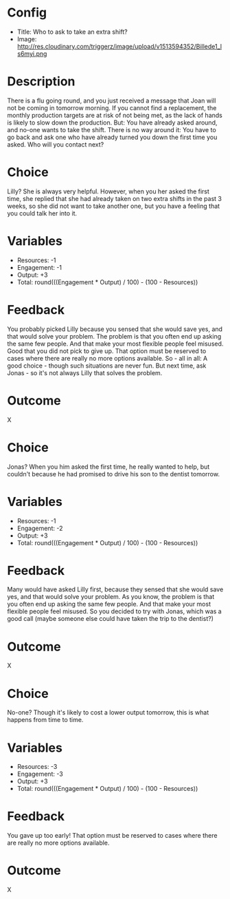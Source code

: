 # Config
 - Title: Who to ask to take an extra shift?
 - Image: http://res.cloudinary.com/triggerz/image/upload/v1513594352/Billede1_ls6myi.png

# Description

There is a flu going round, and you just received a message that Joan will not be coming in tomorrow morning. If you cannot find a replacement, the monthly production targets are at risk of not being met, as the lack of hands is likely to slow down the production. But: You have already asked around, and no-one wants to take the shift. There is no way around it: You have to go back and ask one who have already turned you down the first time you asked. Who will you contact next?

# Choice
Lilly? She is always very helpful. However, when you her asked the first time, she replied that she had already taken on two extra shifts in the past 3 weeks, so she did not want to take another one, but you have a feeling that you could talk her into it.

# Variables
 - Resources: -1
 - Engagement: -1
 - Output: +3
 - Total: round(((Engagement * Output) / 100) - (100 - Resources))

# Feedback
You probably picked Lilly because you sensed that she would save yes, and that would solve your problem. The problem is that you often end up asking the same few people. And that make your most flexible people feel misused. Good that you did not pick to give up. That option must be reserved to cases where there are really no more options available. So - all in all: A good choice - though such situations are never fun. But next time, ask Jonas - so it's not always Lilly that solves the problem.

# Outcome
X

# Choice
Jonas? When you him asked the first time, he really wanted to help, but couldn't because he had promised to drive his son to the dentist tomorrow.

# Variables
 - Resources: -1
 - Engagement: -2
 - Output: +3
 - Total: round(((Engagement * Output) / 100) - (100 - Resources))

# Feedback
Many would have asked Lilly first, because they sensed that she would save yes, and that would solve your problem. As you know, the problem is that you often end up asking the same few people. And that make your most flexible people feel misused. So you decided to try with Jonas, which was a good call (maybe someone else could have taken the trip to the dentist?)

# Outcome
X

# Choice
No-one? Though it's likely to cost a lower output tomorrow, this is what happens from time to time.

# Variables
 - Resources: -3
 - Engagement: -3
 - Output: +3
 - Total: round(((Engagement * Output) / 100) - (100 - Resources))

# Feedback
You gave up too early! That option must be reserved to cases where there are really no more options available.

# Outcome
X

